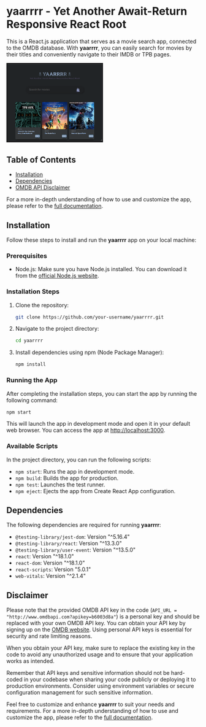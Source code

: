 # yaarrrr - Yet Another Await-Return Responsive React Root

This is a React.js application that serves as a movie search app, connected to the OMDB database. With **yaarrrr**, you can easily search for movies by their titles and conveniently navigate to their IMDB or TPB pages.

<img src="screenshot.png" width='50%' height='50%'>

## Table of Contents

- [Installation](#installation)
- [Dependencies](#dependencies)
- [OMDB API Disclaimer](#disclaimer)

For a more in-depth understanding of how to use and customize the app, please refer to the [full documentation](documentation.md).

## Installation

Follow these steps to install and run the **yaarrrr** app on your local machine:

### Prerequisites

- Node.js: Make sure you have Node.js installed. You can download it from the [official Node.js website](https://nodejs.org/).

### Installation Steps

1. Clone the repository:
   ```bash
   git clone https://github.com/your-username/yaarrrr.git
   ```

2. Navigate to the project directory:
   ```bash
   cd yaarrrr
   ```

3. Install dependencies using npm (Node Package Manager):
   ```bash
   npm install
   ```

### Running the App

After completing the installation steps, you can start the app by running the following command:

```bash
npm start
```

This will launch the app in development mode and open it in your default web browser. You can access the app at [http://localhost:3000](http://localhost:3000).

### Available Scripts

In the project directory, you can run the following scripts:

- `npm start`: Runs the app in development mode.
- `npm build`: Builds the app for production.
- `npm test`: Launches the test runner.
- `npm eject`: Ejects the app from Create React App configuration.

## Dependencies

The following dependencies are required for running **yaarrrr**:

- `@testing-library/jest-dom`: Version "^5.16.4"
- `@testing-library/react`: Version "^13.3.0"
- `@testing-library/user-event`: Version "^13.5.0"
- `react`: Version "^18.1.0"
- `react-dom`: Version "^18.1.0"
- `react-scripts`: Version "5.0.1"
- `web-vitals`: Version "^2.1.4"

## Disclaimer

Please note that the provided OMDB API key in the code (`API_URL = "http://www.omdbapi.com?apikey=b6003d8a"`) is a personal key and should be replaced with your own OMDB API key. You can obtain your API key by signing up on the [OMDB website](http://www.omdbapi.com/apikey.aspx). Using personal API keys is essential for security and rate limiting reasons.

When you obtain your API key, make sure to replace the existing key in the code to avoid any unauthorized usage and to ensure that your application works as intended.

Remember that API keys and sensitive information should not be hard-coded in your codebase when sharing your code publicly or deploying it to production environments. Consider using environment variables or secure configuration management for such sensitive information.

Feel free to customize and enhance **yaarrrr** to suit your needs and requirements.
For a more in-depth understanding of how to use and customize the app, please refer to the [full documentation](documentation.md).
